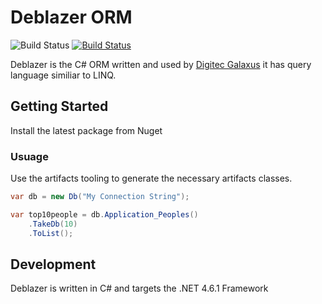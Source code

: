 # Deblazer ORM
![Build Status](https://tkae.visualstudio.com/_apis/public/build/definitions/600337e5-0517-476a-aa93-a7831c02c8cc/5/badge)
[![Build Status](https://travis-ci.org/DigitecGalaxus/Deblazer.svg?branch=master)](https://travis-ci.org/DigitecGalaxus/Deblazer)

Deblazer is the C# ORM written and used by [Digitec Galaxus](https://github.com/DigitecGalaxus) it has query language similiar to LINQ.

## Getting Started
Install the latest package from Nuget [<insert latest release url here>](https://gogole.ch)

### Usuage
Use the artifacts tooling [<Insert link here>](https://) to generate the necessary artifacts classes.
```cs
var db = new Db("My Connection String");

var top10people = db.Application_Peoples()
    .TakeDb(10)
    .ToList();
```

## Development
Deblazer is written in C# and targets the .NET 4.6.1 Framework
